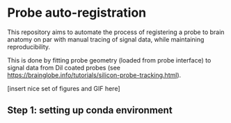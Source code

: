 # Probe auto-registration
This repository aims to automate the process of registering a probe to brain anatomy on par with manual tracing of signal data, while maintaining reproducibility. 

This is done by fitting probe geometry (loaded from probe interface) to signal data from Dil coated probes (see https://brainglobe.info/tutorials/silicon-probe-tracking.html).


[insert nice set of figures and GIF here]

## Step 1: setting up conda environment

